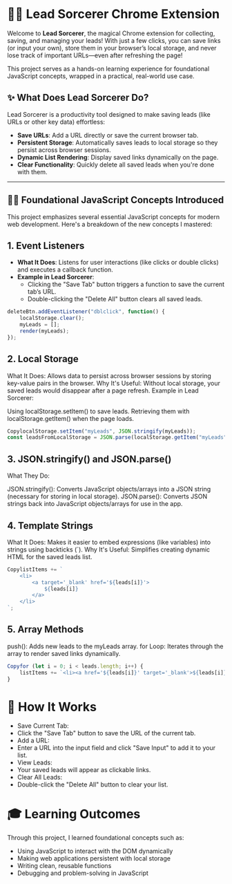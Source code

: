 # 🧙‍♂️ Lead Sorcerer Chrome Extension  

Welcome to **Lead Sorcerer**, the magical Chrome extension for collecting, saving, and managing your leads! With just a few clicks, you can save links (or input your own), store them in your browser’s local storage, and never lose track of important URLs—even after refreshing the page!  

This project serves as a hands-on learning experience for foundational JavaScript concepts, wrapped in a practical, real-world use case.  


## ✨ What Does Lead Sorcerer Do?  

Lead Sorcerer is a productivity tool designed to make saving leads (like URLs or other key data) effortless:  

- **Save URLs**: Add a URL directly or save the current browser tab.  
- **Persistent Storage**: Automatically saves leads to local storage so they persist across browser sessions.  
- **Dynamic List Rendering**: Display saved links dynamically on the page.  
- **Clear Functionality**: Quickly delete all saved leads when you're done with them.  

---

## 🧑‍💻 Foundational JavaScript Concepts Introduced  

This project emphasizes several essential JavaScript concepts for modern web development. Here's a breakdown of the new concepts I mastered:  

## 1. **Event Listeners**
   - **What It Does**: Listens for user interactions (like clicks or double clicks) and executes a callback function.  
   - **Example in Lead Sorcerer**:  
     - Clicking the "Save Tab" button triggers a function to save the current tab’s URL.  
     - Double-clicking the "Delete All" button clears all saved leads.  

   ```javascript
   deleteBtn.addEventListener("dblclick", function() {
       localStorage.clear();
       myLeads = [];
       render(myLeads);
   });
   ```
## 2. **Local Storage**

What It Does: Allows data to persist across browser sessions by storing key-value pairs in the browser.
Why It's Useful: Without local storage, your saved leads would disappear after a page refresh.
Example in Lead Sorcerer:

Using localStorage.setItem() to save leads.
Retrieving them with localStorage.getItem() when the page loads.



``` javascript
CopylocalStorage.setItem("myLeads", JSON.stringify(myLeads));
const leadsFromLocalStorage = JSON.parse(localStorage.getItem("myLeads"));
```
## 3. **JSON.stringify() and JSON.parse()**

What They Do:

JSON.stringify(): Converts JavaScript objects/arrays into a JSON string (necessary for storing in local storage).
JSON.parse(): Converts JSON strings back into JavaScript objects/arrays for use in the app.



 ## 4. **Template Strings**

What It Does: Makes it easier to embed expressions (like variables) into strings using backticks (`).
Why It's Useful: Simplifies creating dynamic HTML for the saved leads list.

``` javascript
CopylistItems += `
    <li>
        <a target='_blank' href='${leads[i]}'>
            ${leads[i]}
        </a>
    </li>
`;
```
## 5. **Array Methods**

push(): Adds new leads to the myLeads array.
for Loop: Iterates through the array to render saved links dynamically.

``` javascript
Copyfor (let i = 0; i < leads.length; i++) {
    listItems += `<li><a href='${leads[i]}' target='_blank'>${leads[i]}</a></li>`;
}
```
# 🚀 How It Works

- Save Current Tab:
- Click the "Save Tab" button to save the URL of the current tab.
- Add a URL:
- Enter a URL into the input field and click "Save Input" to add it to your list.
- View Leads:
- Your saved leads will appear as clickable links.
- Clear All Leads:
- Double-click the "Delete All" button to clear your list.



# 🎓 Learning Outcomes

Through this project, I learned foundational concepts such as:

- Using JavaScript to interact with the DOM dynamically
- Making web applications persistent with local storage
- Writing clean, reusable functions
- Debugging and problem-solving in JavaScript
